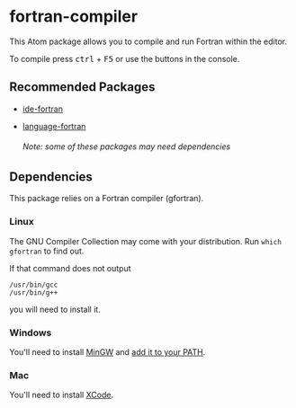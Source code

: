 # fortran-compiler

This Atom package allows you to compile and run Fortran within the editor.

To compile press <kbd>ctrl</kbd> + <kbd>F5</kbd> or use the buttons in the console.

## Recommended Packages 

* [ide-fortran](https://atom.io/packages/ide-fortran)
* [language-fortran](https://atom.io/packages/language-fortran)

    ###### Note: some of these packages may need dependencies

## Dependencies

This package relies on a Fortran compiler (gfortran).

### Linux

The GNU Compiler Collection may come with your distribution. Run `which gfortran` to find out.

If that command does not output

```
/usr/bin/gcc
/usr/bin/g++
```
you will need to install it.

### Windows

You'll need to install [MinGW](http://www.mingw.org/) and [add it to your PATH](http://www.howtogeek.com/118594/how-to-edit-your-system-path-for-easy-command-line-access/).

### Mac

You'll need to install [XCode](https://developer.apple.com/xcode/).